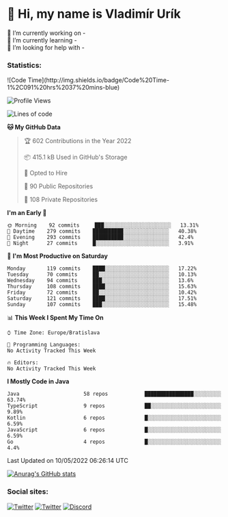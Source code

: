 <h1> 👋 Hi, my name is Vladimír Urík</h1>
<p>
 🔭 I’m currently working on -<br>
 🌱 I’m currently learning -<br>
 🤔 I’m looking for help with -<br>
</p>
<h3>Statistics:</h3>
<!--START_SECTION:waka-->
![Code Time](http://img.shields.io/badge/Code%20Time-1%2C091%20hrs%2037%20mins-blue)

![Profile Views](http://img.shields.io/badge/Profile%20Views-3-blue)

![Lines of code](https://img.shields.io/badge/From%20Hello%20World%20I%27ve%20Written-3%20Million%20lines%20of%20code-blue)

**🐱 My GitHub Data** 

> 🏆 602 Contributions in the Year 2022
 > 
> 📦 415.1 kB Used in GitHub's Storage 
 > 
> 💼 Opted to Hire
 > 
> 📜 90 Public Repositories 
 > 
> 🔑 108 Private Repositories  
 > 
**I'm an Early 🐤** 

```text
🌞 Morning    92 commits     ███░░░░░░░░░░░░░░░░░░░░░░   13.31% 
🌆 Daytime    279 commits    ██████████░░░░░░░░░░░░░░░   40.38% 
🌃 Evening    293 commits    ██████████░░░░░░░░░░░░░░░   42.4% 
🌙 Night      27 commits     █░░░░░░░░░░░░░░░░░░░░░░░░   3.91%

```
📅 **I'm Most Productive on Saturday** 

```text
Monday       119 commits    ████░░░░░░░░░░░░░░░░░░░░░   17.22% 
Tuesday      70 commits     ██░░░░░░░░░░░░░░░░░░░░░░░   10.13% 
Wednesday    94 commits     ███░░░░░░░░░░░░░░░░░░░░░░   13.6% 
Thursday     108 commits    ████░░░░░░░░░░░░░░░░░░░░░   15.63% 
Friday       72 commits     ██░░░░░░░░░░░░░░░░░░░░░░░   10.42% 
Saturday     121 commits    ████░░░░░░░░░░░░░░░░░░░░░   17.51% 
Sunday       107 commits    ███░░░░░░░░░░░░░░░░░░░░░░   15.48%

```


📊 **This Week I Spent My Time On** 

```text
⌚︎ Time Zone: Europe/Bratislava

💬 Programming Languages: 
No Activity Tracked This Week

🔥 Editors: 
No Activity Tracked This Week

```

**I Mostly Code in Java** 

```text
Java                     58 repos            ████████████████░░░░░░░░░   63.74% 
TypeScript               9 repos             ██░░░░░░░░░░░░░░░░░░░░░░░   9.89% 
Kotlin                   6 repos             █░░░░░░░░░░░░░░░░░░░░░░░░   6.59% 
JavaScript               6 repos             █░░░░░░░░░░░░░░░░░░░░░░░░   6.59% 
Go                       4 repos             █░░░░░░░░░░░░░░░░░░░░░░░░   4.4%

```



 Last Updated on 10/05/2022 06:26:14 UTC
<!--END_SECTION:waka-->

[![Anurag's GitHub stats](https://github-readme-stats.vercel.app/api?username=vladimir-urik)](https://github.com/anuraghazra/github-readme-stats)

<h3>Social sites:</h3>
<p><a href="https://twitter.com/GGGEDR" target="_blank"><img alt="Twitter" src="https://img.shields.io/badge/twitter-%231DA1F2.svg?&style=for-the-badge&logo=twitter&logoColor=white" /></a> <a href="https://www.reddit.com/user/GGGEDR" target="_blank"><img alt="Twitter" src="https://img.shields.io/badge/reddit-%23FE6262.svg?&style=for-the-badge&logo=reddit&logoColor=white" /></a> <a href="https://discord.com/users/535708984959827978" target="_blank"><img alt="Discord" src="https://img.shields.io/badge/discord-%235865f2.svg?&style=for-the-badge&logo=discord&logoColor=white" />
</p>

